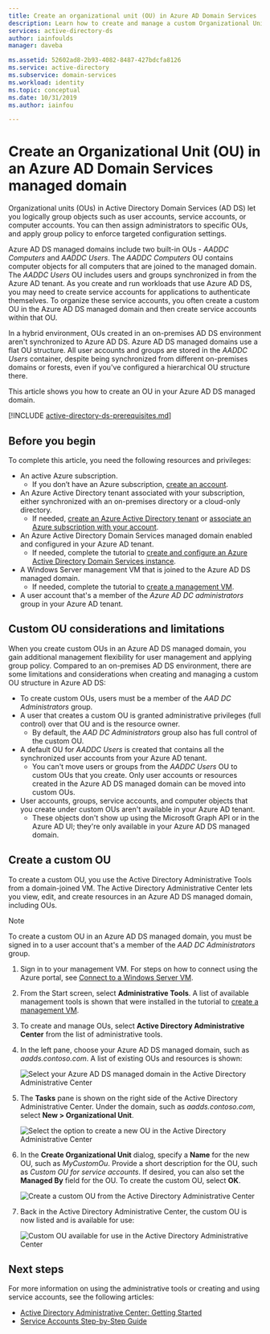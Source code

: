 ```yaml
---
title: Create an organizational unit (OU) in Azure AD Domain Services | Microsoft Docs'
description: Learn how to create and manage a custom Organizational Unit (OU) in an Azure AD Domain Services managed domain.
services: active-directory-ds
author: iainfoulds
manager: daveba

ms.assetid: 52602ad8-2b93-4082-8487-427bdcfa8126
ms.service: active-directory
ms.subservice: domain-services
ms.workload: identity
ms.topic: conceptual
ms.date: 10/31/2019
ms.author: iainfou

---
```

# Create an Organizational Unit (OU) in an Azure AD Domain Services managed domain

Organizational units (OUs) in Active Directory Domain Services (AD DS) let you logically group objects such as user accounts, service accounts, or computer accounts. You can then assign administrators to specific OUs, and apply group policy to enforce targeted configuration settings.

Azure AD DS managed domains include two built-in OUs - *AADDC Computers* and *AADDC Users*. The *AADDC Computers* OU contains computer objects for all computers that are joined to the managed domain. The *AADDC Users* OU includes users and groups synchronized in from the Azure AD tenant. As you create and run workloads that use Azure AD DS, you may need to create service accounts for applications to authenticate themselves. To organize these service accounts, you often create a custom OU in the Azure AD DS managed domain and then create service accounts within that OU.

In a hybrid environment, OUs created in an on-premises AD DS environment aren't synchronized to Azure AD DS. Azure AD DS managed domains use a flat OU structure. All user accounts and groups are stored in the *AADDC Users* container, despite being synchronized from different on-premises domains or forests, even if you've configured a hierarchical OU structure there.

This article shows you how to create an OU in your Azure AD DS managed domain.

[!INCLUDE [active-directory-ds-prerequisites.md](../../includes/active-directory-ds-prerequisites.md)]

## Before you begin

To complete this article, you need the following resources and privileges:

* An active Azure subscription.
    * If you don’t have an Azure subscription, [create an account](https://azure.microsoft.com/free/?WT.mc_id=A261C142F).
* An Azure Active Directory tenant associated with your subscription, either synchronized with an on-premises directory or a cloud-only directory.
    * If needed, [create an Azure Active Directory tenant][create-azure-ad-tenant] or [associate an Azure subscription with your account][associate-azure-ad-tenant].
* An Azure Active Directory Domain Services managed domain enabled and configured in your Azure AD tenant.
    * If needed, complete the tutorial to [create and configure an Azure Active Directory Domain Services instance][create-azure-ad-ds-instance].
* A Windows Server management VM that is joined to the Azure AD DS managed domain.
    * If needed, complete the tutorial to [create a management VM][tutorial-create-management-vm].
* A user account that's a member of the *Azure AD DC administrators* group in your Azure AD tenant.

## Custom OU considerations and limitations

When you create custom OUs in an Azure AD DS managed domain, you gain additional management flexibility for user management and applying group policy. Compared to an on-premises AD DS environment, there are some limitations and considerations when creating and managing a custom OU structure in Azure AD DS:

* To create custom OUs, users must be a member of the *AAD DC Administrators* group.
* A user that creates a custom OU is granted administrative privileges (full control) over that OU and is the resource owner.
    * By default, the *AAD DC Administrators* group also has full control of the custom OU.
* A default OU for *AADDC Users* is created that contains all the synchronized user accounts from your Azure AD tenant.
    * You can't move users or groups from the *AADDC Users* OU to custom OUs that you create. Only user accounts or resources created in the Azure AD DS managed domain can be moved into custom OUs.
* User accounts, groups, service accounts, and computer objects that you create under custom OUs aren't available in your Azure AD tenant.
    * These objects don't show up using the Microsoft Graph API or in the Azure AD UI; they're only available in your Azure AD DS managed domain.

## Create a custom OU

To create a custom OU, you use the Active Directory Administrative Tools from a domain-joined VM. The Active Directory Administrative Center lets you view, edit, and create resources in an Azure AD DS managed domain, including OUs.

> [!NOTE]
> To create a custom OU in an Azure AD DS managed domain, you must be signed in to a user account that's a member of the *AAD DC Administrators* group.

1. Sign in to your management VM. For steps on how to connect using the Azure portal, see [Connect to a Windows Server VM][connect-windows-server-vm].
1. From the Start screen, select **Administrative Tools**. A list of available management tools is shown that were installed in the tutorial to [create a management VM][tutorial-create-management-vm].
1. To create and manage OUs, select **Active Directory Administrative Center** from the list of administrative tools.
1. In the left pane, choose your Azure AD DS managed domain, such as *aadds.contoso.com*. A list of existing OUs and resources is shown:

    ![Select your Azure AD DS managed domain in the Active Directory Administrative Center](./media/active-directory-domain-services-admin-guide/create-ou-adac-overview.png)

1. The **Tasks** pane is shown on the right side of the Active Directory Administrative Center. Under the domain, such as *aadds.contoso.com*, select **New > Organizational Unit**.

    ![Select the option to create a new OU in the Active Directory Administrative Center](./media/active-directory-domain-services-admin-guide/create-ou-adac-new-ou.png)

1. In the **Create Organizational Unit** dialog, specify a **Name** for the new OU, such as *MyCustomOu*. Provide a short description for the OU, such as *Custom OU for service accounts*. If desired, you can also set the **Managed By** field for the OU. To create the custom OU, select **OK**.

    ![Create a custom OU from the Active Directory Administrative Center](./media/active-directory-domain-services-admin-guide/create-ou-dialog.png)

1. Back in the Active Directory Administrative Center, the custom OU is now listed and is available for use:

    ![Custom OU available for use in the Active Directory Administrative Center](./media/active-directory-domain-services-admin-guide/create-ou-done.png)

## Next steps

For more information on using the administrative tools or creating and using service accounts, see the following articles:

* [Active Directory Administrative Center: Getting Started](https://technet.microsoft.com/library/dd560651.aspx)
* [Service Accounts Step-by-Step Guide](https://technet.microsoft.com/library/dd548356.aspx)

<!-- INTERNAL LINKS -->
[create-azure-ad-tenant]: ../active-directory/fundamentals/sign-up-organization.md
[associate-azure-ad-tenant]: ../active-directory/fundamentals/active-directory-how-subscriptions-associated-directory.md
[create-azure-ad-ds-instance]: tutorial-create-instance.md
[tutorial-create-management-vm]: tutorial-create-management-vm.md
[connect-windows-server-vm]: join-windows-vm.md#connect-to-the-windows-server-vm
